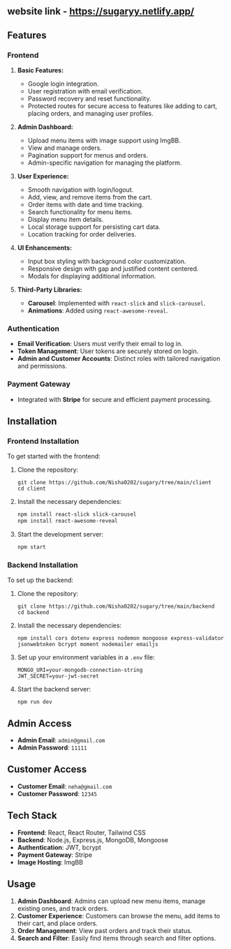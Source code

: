 
## website link - https://sugaryy.netlify.app/
## Features

### Frontend

1. **Basic Features:**
   - Google login integration.
   - User registration with email verification.
   - Password recovery and reset functionality.
   - Protected routes for secure access to features like adding to cart, placing orders, and managing user profiles.

2. **Admin Dashboard:**
   - Upload menu items with image support using ImgBB.
   - View and manage orders.
   - Pagination support for menus and orders.
   - Admin-specific navigation for managing the platform.

3. **User Experience:**
   - Smooth navigation with login/logout.
   - Add, view, and remove items from the cart.
   - Order items with date and time tracking.
   - Search functionality for menu items.
   - Display menu item details.
   - Local storage support for persisting cart data.
   - Location tracking for order deliveries.

4. **UI Enhancements:**
   - Input box styling with background color customization.
   - Responsive design with gap and justified content centered.
   - Modals for displaying additional information.

5. **Third-Party Libraries:**
   - **Carousel**: Implemented with `react-slick` and `slick-carousel`.
   - **Animations**: Added using `react-awesome-reveal`.

### Authentication

- **Email Verification**: Users must verify their email to log in.
- **Token Management**: User tokens are securely stored on login.
- **Admin and Customer Accounts**: Distinct roles with tailored navigation and permissions.

### Payment Gateway

- Integrated with **Stripe** for secure and efficient payment processing.

## Installation

### Frontend Installation

To get started with the frontend:

1. Clone the repository:

   ```
   git clone https://github.com/Nisha0202/sugary/tree/main/client
   cd client
   ```

2. Install the necessary dependencies:

   ```bash
   npm install react-slick slick-carousel
   npm install react-awesome-reveal
   ```

3. Start the development server:

   ```bash
   npm start
   ```

### Backend Installation

To set up the backend:

1. Clone the repository:

   ```
   git clone https://github.com/Nisha0202/sugary/tree/main/backend
   cd backend
   ```

2. Install the necessary dependencies:

   ```
   npm install cors dotenv express nodemon mongoose express-validator jsonwebtoken bcrypt moment nodemailer emailjs
   ```

3. Set up your environment variables in a `.env` file:

   ```
   MONGO_URI=your-mongodb-connection-string
   JWT_SECRET=your-jwt-secret
   ```

4. Start the backend server:

   ```
   npm run dev
   ```

## Admin Access

- **Admin Email**: `admin@gmail.com`
- **Admin Password**: `11111`

## Customer Access

- **Customer Email**: `neha@gmail.com`
- **Customer Password**: `12345`

## Tech Stack

- **Frontend**: React, React Router, Tailwind CSS
- **Backend**: Node.js, Express.js, MongoDB, Mongoose
- **Authentication**: JWT, bcrypt
- **Payment Gateway**: Stripe
- **Image Hosting**: ImgBB

## Usage

1. **Admin Dashboard**: Admins can upload new menu items, manage existing ones, and track orders.
2. **Customer Experience**: Customers can browse the menu, add items to their cart, and place orders.
3. **Order Management**: View past orders and track their status.
4. **Search and Filter**: Easily find items through search and filter options.
